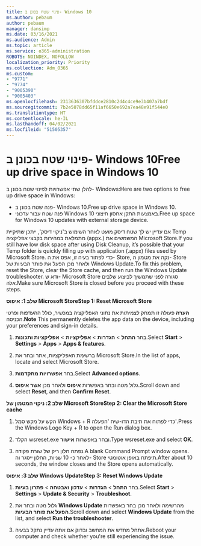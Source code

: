 ```yaml
---
title: פינוי שטח בכונן ב- Windows 10
ms.author: pebaum
author: pebaum
manager: dansimp
ms.date: 03/16/2021
ms.audience: Admin
ms.topic: article
ms.service: o365-administration
ROBOTS: NOINDEX, NOFOLLOW
localization_priority: Priority
ms.collection: Adm_O365
ms.custom:
- "9771"
- "9774"
- "9005390"
- "9005403"
ms.openlocfilehash: 2313636307bfddce2810c2d4c4ce9e3b407a7bdf
ms.sourcegitcommit: 7b2e5078dd65f11af6650e692a7ea48e91f544e0
ms.translationtype: HT
ms.contentlocale: he-IL
ms.lasthandoff: 04/02/2021
ms.locfileid: "51505357"
---
```

# <a name="free-up-drive-space-in-windows-10"></a><span data-ttu-id="4d3b1-102">פינוי שטח בכונן ב- Windows 10</span><span class="sxs-lookup"><span data-stu-id="4d3b1-102">Free up drive space in Windows 10</span></span>

<span data-ttu-id="4d3b1-103">להלן שתי אפשרויות לפינוי שטח בכונן ב- Windows:</span><span class="sxs-lookup"><span data-stu-id="4d3b1-103">Here are two options to free up drive space in Windows:</span></span>

- <span data-ttu-id="4d3b1-104">פנה שטח בכונן ב- Windows 10.</span><span class="sxs-lookup"><span data-stu-id="4d3b1-104">Free up drive space in Windows 10.</span></span>
- <span data-ttu-id="4d3b1-105">פנה שטח עבור עדכוני Windows 10 באמצעות התקן אחסון חיצוני.</span><span class="sxs-lookup"><span data-stu-id="4d3b1-105">Free up space for Windows 10 updates with external storage device.</span></span>

<span data-ttu-id="4d3b1-106">אם עדיין יש לך שטח דיסק מועט לאחר השימוש ב'ניקוי דיסק', ייתכן שתיקיית Temp מתמלאת במהירות בקבצי אפליקציה (appx.) המשמשים את Microsoft Store.</span><span class="sxs-lookup"><span data-stu-id="4d3b1-106">If you still have low disk space after using Disk Cleanup, it’s possible that your Temp folder is quickly filling up with application (.appx) files used by Microsoft Store.</span></span> <span data-ttu-id="4d3b1-107">כדי לפתור בעיה זו, אפס את ה- Store, נקה את מטמון ה- Store ולאחר מכן הפעל את פותר הבעיות של Windows Update.</span><span class="sxs-lookup"><span data-stu-id="4d3b1-107">To fix this problem, reset the Store, clear the Store cache, and then run the Windows Update troubleshooter.</span></span> <span data-ttu-id="4d3b1-108">ודא ש- Microsoft Store סגורה לפני שתמשיך לביצוע שלבים אלה.</span><span class="sxs-lookup"><span data-stu-id="4d3b1-108">Make sure Microsoft Store is closed before you proceed with these steps.</span></span>

<span data-ttu-id="4d3b1-109">**שלב 1: איפוס Microsoft Store**</span><span class="sxs-lookup"><span data-stu-id="4d3b1-109">**Step 1: Reset Microsoft Store**</span></span>

<span data-ttu-id="4d3b1-110">**הערה** פעולה זו תמחק לצמיתות את נתוני האפליקציה במכשיר, כולל ההעדפות ופרטי הכניסה.</span><span class="sxs-lookup"><span data-stu-id="4d3b1-110">**Note** This permanently deletes the app data on the device, including your preferences and sign-in details.</span></span>

1. <span data-ttu-id="4d3b1-111">בחר **התחל** > **הגדרות** > **אפליקציות** > **אפליקציות ותכונות**.</span><span class="sxs-lookup"><span data-stu-id="4d3b1-111">Select **Start** > **Settings** > **Apps** > **Apps & features**.</span></span>

1. <span data-ttu-id="4d3b1-112">ברשימת האפליקציות, אתר ובחר את Microsoft Store.</span><span class="sxs-lookup"><span data-stu-id="4d3b1-112">In the list of apps, locate and select Microsoft Store.</span></span>

1. <span data-ttu-id="4d3b1-113">בחר **אפשרויות מתקדמות**.</span><span class="sxs-lookup"><span data-stu-id="4d3b1-113">Select **Advanced options**.</span></span>

1. <span data-ttu-id="4d3b1-114">גלול מטה ובחר באפשרות **איפוס** ולאחר מכן **אשר איפוס**.</span><span class="sxs-lookup"><span data-stu-id="4d3b1-114">Scroll down and select **Reset**, and then **Confirm Reset**.</span></span>

<span data-ttu-id="4d3b1-115">**שלב 2: ניקוי המטמון של Microsoft Store**</span><span class="sxs-lookup"><span data-stu-id="4d3b1-115">**Step 2: Clear the Microsoft Store cache**</span></span>

1. <span data-ttu-id="4d3b1-116">הקש על מקש סמל Windows + ‏R כדי לפתוח את תיבת הדו-שיח 'הפעלה'.</span><span class="sxs-lookup"><span data-stu-id="4d3b1-116">Press the Windows Logo Key + R to open the Run dialog box.</span></span>

1. <span data-ttu-id="4d3b1-117">הקלד wsreset.exe ובחר באפשרות **אישור**.</span><span class="sxs-lookup"><span data-stu-id="4d3b1-117">Type wsreset.exe and select **OK**.</span></span>

1. <span data-ttu-id="4d3b1-118">נפתח חלון ריק של שורת פקודה.</span><span class="sxs-lookup"><span data-stu-id="4d3b1-118">A blank Command Prompt window opens.</span></span> <span data-ttu-id="4d3b1-119">לאחר כ- 10 שניות, החלון ייסגר וה- Store תיפתח באופן אוטומטי.</span><span class="sxs-lookup"><span data-stu-id="4d3b1-119">After about 10 seconds, the window closes and the Store opens automatically.</span></span>

<span data-ttu-id="4d3b1-120">**שלב 3: איפוס Windows Update**</span><span class="sxs-lookup"><span data-stu-id="4d3b1-120">**Step 3: Reset Windows Update**</span></span>

1. <span data-ttu-id="4d3b1-121">בחר **התחל** > **הגדרות** > **עדכון ואבטחה** > **פתרון בעיות**.</span><span class="sxs-lookup"><span data-stu-id="4d3b1-121">Select **Start** > **Settings** > **Update & Security** > **Troubleshoot**.</span></span>

1. <span data-ttu-id="4d3b1-122">גלול מטה ובחר את **Windows Update** מהרשימה ולאחר מכן בחר באפשרות **הפעל את פותר הבעיות**.</span><span class="sxs-lookup"><span data-stu-id="4d3b1-122">Scroll down and select **Windows Update** from the list, and select **Run the troubleshooter**.</span></span>

1. <span data-ttu-id="4d3b1-123">אתחל מחדש את המחשב ובדוק אם אתה עדיין נתקל בבעיה.</span><span class="sxs-lookup"><span data-stu-id="4d3b1-123">Reboot your computer and check whether you're still experiencing the issue.</span></span>

